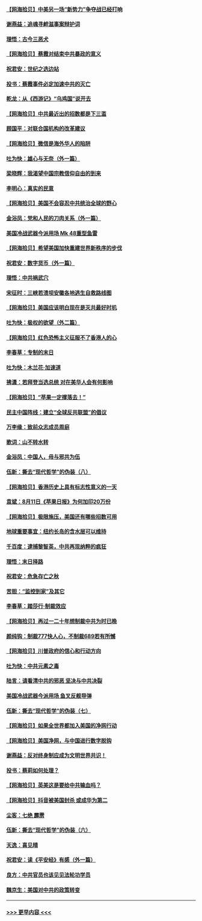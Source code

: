#### [【网海拾贝】中美另一场“新势力”争夺战已经打响](../pages/nsc993/n12346998.md?t=08211402) 
#### [谢燕益：追魂寻衅滋事案辩护词](../pages/nsc993/n12346892.md?t=08211402) 
#### [理悟：古今三恶犬](../pages/nsc993/n12345190.md?t=08211402) 
#### [【网海拾贝】蔡霞对结束中共暴政的意义](../pages/nsc993/n12344263.md?t=08211402) 
#### [祝君安：世纪之选边站](../pages/nsc993/n12342382.md?t=08211402) 
#### [投书：蔡霞事件必定加速中共的灭亡](../pages/nsc993/n12341881.md?t=08211402) 
#### [乾龙：从《西游记》“乌鸡国”说开去](../pages/nsc993/n12341690.md?t=08211402) 
#### [【网海拾贝】中共最近出的招数都是下三滥](../pages/nsc993/n12341593.md?t=08211402) 
#### [顾国平：对联合国机构的改革建议](../pages/nsc993/n12339928.md?t=08211402) 
#### [【网海拾贝】微信是海外华人的陷阱](../pages/nsc993/n12338868.md?t=08211402) 
#### [吐为快：雄心与无奈（外一篇）](../pages/nsc993/n12338132.md?t=08211402) 
#### [梁晓辉：我渴望中国宗教信仰自由的到来](../pages/nsc993/n12336657.md?t=08211402) 
#### [李明心：真实的民意](../pages/nsc993/n12336089.md?t=08211402) 
#### [【网海拾贝】美国不会容忍中共统治全球的野心](../pages/nsc993/n12336063.md?t=08211402) 
#### [金浴凤：党和人民的刀肉关系（外一篇）](../pages/nsc993/n12335834.md?t=08211402) 
#### [美国冷战武器今派用场 Mk 48重型鱼雷](../pages/nsc993/n12335354.md?t=08211402) 
#### [【网海拾贝】希望美国加快重建世界新秩序的步伐](../pages/nsc993/n12334224.md?t=08211402) 
#### [祝君安：数字货币（外一篇）](../pages/nsc993/n12334186.md?t=08211402) 
#### [理悟：中共祸武穴](../pages/nsc993/n12333962.md?t=08211402) 
#### [宋征时：三峡若溃坝安徽各地逃生自救路线图](../pages/nsc993/n12332450.md?t=08211402) 
#### [【网海拾贝】美国应该明白现在是灭共最好时机](../pages/nsc993/n12332313.md?t=08211402) 
#### [吐为快：极权的欲望（外二篇）](../pages/nsc993/n12332089.md?t=08211402) 
#### [【网海拾贝】红色恐怖主义征服不了香港人的心](../pages/nsc993/n12329296.md?t=08211402) 
#### [李春草：专制的末日](../pages/nsc993/n12329079.md?t=08211402) 
#### [吐为快：木兰花‧加速道](../pages/nsc993/n12327366.md?t=08211402) 
#### [拂潇：若拜登当选总统 对在美华人会有何影响](../pages/nsc993/n12295996.md?t=08211402) 
#### [【网海拾贝】“苹果一定撑落去！”](../pages/nsc993/n12326784.md?t=08211402) 
#### [民主中国阵线：建立“全球反共联盟”的倡议](../pages/nsc993/n12324177.md?t=08211402) 
#### [万李缘：致前众志成员周庭](../pages/nsc993/n12324635.md?t=08211402) 
#### [歌词：山不转水转](../pages/nsc993/n12324599.md?t=08211402) 
#### [金浴凤：中国人，毋与邪共为伍](../pages/nsc993/n12324257.md?t=08211402) 
#### [伍新：撕去“现代哲学”的伪装（八）](../pages/nsc993/n12324188.md?t=08211402) 
#### [【网海拾贝】香港历史上具有标志性意义的一天](../pages/nsc993/n12324021.md?t=08211402) 
#### [袁斌：8月11日《苹果日报》为何加印20万份](../pages/nsc993/n12323955.md?t=08211402) 
#### [【网海拾贝】极限施压，美国还有哪些招数可用](../pages/nsc993/n12322512.md?t=08211402) 
#### [地球重要事宜：纽约长岛的含水层可以维持](../pages/nsc993/n12321844.md?t=08211402) 
#### [千百度：逮捕黎智英，中共再现纳粹的疯狂](../pages/nsc993/n12321777.md?t=08211402) 
#### [理悟：末日择路](../pages/nsc993/n12320812.md?t=08211402) 
#### [祝君安：危急存亡之秋](../pages/nsc993/n12320795.md?t=08211402) 
#### [苦胆：“监控到家”及其它](../pages/nsc993/n12320751.md?t=08211402) 
#### [李春草：踏莎行·制裁效应](../pages/nsc993/n12318290.md?t=08211402) 
#### [【网海拾贝】再过一二十年想制裁中共为时已晚](../pages/nsc993/n12318195.md?t=08211402) 
#### [颜纯钩：制裁777快人心，不制裁689若有所憾](../pages/nsc993/n12316912.md?t=08211402) 
#### [【网海拾贝】川普政府的信心和行动方向](../pages/nsc993/n12316673.md?t=08211402) 
#### [吐为快：中共元素之毒](../pages/nsc993/n12316547.md?t=08211402) 
#### [陆言：请看清中共的邪恶 坚决与中共决裂](../pages/nsc993/n12315784.md?t=08211402) 
#### [美国冷战武器今派用场 鱼叉反舰导弹](../pages/nsc993/n12316258.md?t=08211402) 
#### [伍新：撕去“现代哲学”的伪装（七）](../pages/nsc993/n12315846.md?t=08211402) 
#### [【网海拾贝】如果全世界都加入美国的净网行动](../pages/nsc993/n12315588.md?t=08211402) 
#### [【网海拾贝】美国净网，与中国进行数字脱钩](../pages/nsc993/n12312813.md?t=08211402) 
#### [谢燕益：反对终身制应成为文明世界共识！](../pages/nsc993/n12310465.md?t=08211402) 
#### [投书：蔡莉如何处理？](../pages/nsc993/n12310224.md?t=08211402) 
#### [【网海拾贝】英美这是要给中共输血吗？](../pages/nsc993/n12307646.md?t=08211402) 
#### [【网海拾贝】抖音被美国封杀 或成华为第二](../pages/nsc993/n12305277.md?t=08211402) 
#### [尘客：七绝 霹雳](../pages/nsc993/n12304053.md?t=08211402) 
#### [伍新：撕去“现代哲学”的伪装（六）](../pages/nsc993/n12303243.md?t=08211402) 
#### [天逸：喜见晴](../pages/nsc993/n12303226.md?t=08211402) 
#### [祝君安：读《平安经》有感（外一篇）](../pages/nsc993/n12303170.md?t=08211402) 
#### [良方：中共官员也该见见法轮功学员](../pages/nsc993/n12302985.md?t=08211402) 
#### [魏京生：美国对中共的政策转变](../pages/nsc993/n12302929.md?t=08211402) 

----
#### [ >>> 更早内容 <<< ](../indexes/nsc993-earlier.md)
